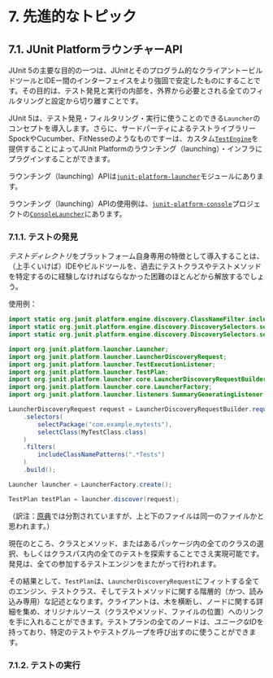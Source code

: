 # 7. 先進的なトピック
## 7.1. JUnit PlatformラウンチャーAPI
JUnit 5の主要な目的の一つは、JUnitとそのプログラム的なクライアントービルドツールとIDEー間のインターフェイスをより強固で安定したものにすることです。その目的は、テスト発見と実行の内部を、外界から必要とされる全てのフィルタリングと設定から切り離すことです。

JUnit 5は、テスト発見・フィルタリング・実行に使うことのできる`Launcher`のコンセプトを導入します。さらに、サードパーティによるテストライブラリーSpockやCucumber、FitNesseのようなものですーは、カスタム[`TestEngine`](https://junit.org/junit5/docs/5.2.0/api/org/junit/platform/engine/TestEngine.html)を提供することによってJUnit Platformのラウンチング（launching）・インフラにプラグインすることができます。

ラウンチング（launching）APIは[`junit-platform-launcher`](https://junit.org/junit5/docs/5.2.0/api/org/junit/platform/launcher/package-summary.html)モジュールにあります。

ラウンチング（launching）APIの使用例は、[`junit-platform-console`](https://junit.org/junit5/docs/5.2.0/api/org/junit/platform/console/package-summary.html)プロジェクトの[`ConsoleLauncher`](https://junit.org/junit5/docs/5.2.0/api/org/junit/platform/console/ConsoleLauncher.html)にあります。

### 7.1.1. テストの発見
*テストディレクトリ*をプラットフォーム自身専用の特徴として導入することは、（上手くいけば）IDEやビルドツールを、過去にテストクラスやテストメソッドを特定するのに経験しなければならなかった困難のほとんどから解放するでしょう。

使用例：
```java
import static org.junit.platform.engine.discovery.ClassNameFilter.includeClassNamePatterns;
import static org.junit.platform.engine.discovery.DiscoverySelectors.selectClass;
import static org.junit.platform.engine.discovery.DiscoverySelectors.selectPackage;

import org.junit.platform.launcher.Launcher;
import org.junit.platform.launcher.LauncherDiscoveryRequest;
import org.junit.platform.launcher.TestExecutionListener;
import org.junit.platform.launcher.TestPlan;
import org.junit.platform.launcher.core.LauncherDiscoveryRequestBuilder;
import org.junit.platform.launcher.core.LauncherFactory;
import org.junit.platform.launcher.listeners.SummaryGeneratingListener;
```

```java
LauncherDiscoveryRequest request = LauncherDiscoveryRequestBuilder.request()
    .selectors(
        selectPackage("com.example.mytests"),
        selectClass(MyTestClass.class)
    )
    .filters(
        includeClassNamePatterns(".*Tests")
    )
    .build();

Launcher launcher = LauncherFactory.create();

TestPlan testPlan = launcher.discover(request);
```

（訳注：[原典](https://junit.org/junit5/docs/5.2.0/user-guide/#launcher-api-discovery)では分割されていますが、上と下のファイルは同一のファイルかと思われます。）

現在のところ、クラスとメソッド、またはあるパッケージ内の全てのクラスの選択、もしくはクラスパス内の全てのテストを探索することでさえ実現可能です。発見は、全ての参加するテストエンジンをまたがって行われます。

その結果として、`TestPlan`は、`LauncherDiscoveryRequest`にフィットする全てのエンジン、テストクラス、そしてテストメソッドに関する階層的（かつ、読み込み専用）な記述となります。クライアントは、木を横断し、ノードに関する詳細を集め、オリジナルソース（クラスやメソッド、ファイルの位置）へのリンクを手に入れることができます。テストプランの全てのノードは、*ユニークなID*を持っており、特定のテストやテストグループを呼び出すのに使うことができます。

### 7.1.2. テストの実行
